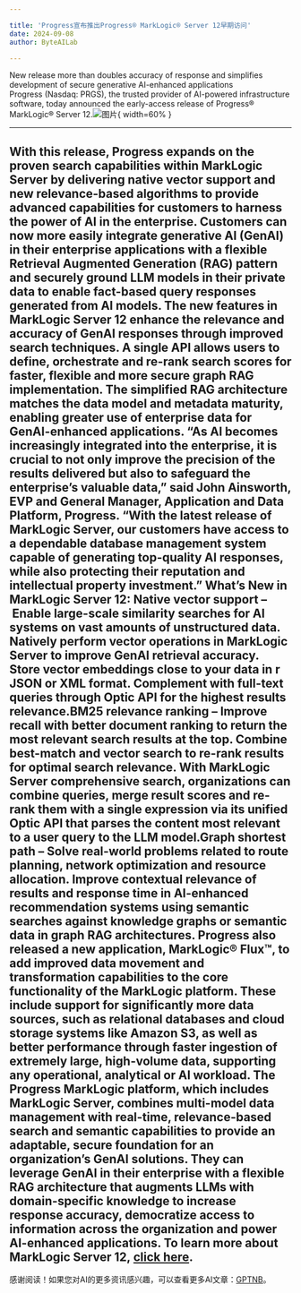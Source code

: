 ```yaml
---

title: 'Progress宣布推出Progress® MarkLogic® Server 12早期访问'
date: 2024-09-08
author: ByteAILab

---
```


New release more than doubles accuracy of response and simplifies development of secure generative AI-enhanced applications
Progress (Nasdaq: PRGS), the trusted provider of AI-powered infrastructure software, today announced the early-access release of Progress® MarkLogic® Server 12.![图片](https://ai-techpark.com/wp-content/uploads/2024/09/Pro-960x540.jpg){ width=60% }

---
 With this release, Progress expands on the proven search capabilities within MarkLogic Server by delivering native vector support and new relevance-based algorithms to provide advanced capabilities for customers to harness the power of AI in the enterprise. Customers can now more easily integrate generative AI (GenAI) in their enterprise applications with a flexible Retrieval Augmented Generation (RAG) pattern and securely ground LLM models in their private data to enable fact-based query responses generated from AI models.
The new features in MarkLogic Server 12 enhance the relevance and accuracy of GenAI responses through improved search techniques. A single API allows users to define, orchestrate and re-rank search scores for faster, flexible and more secure graph RAG implementation. The simplified RAG architecture matches the data model and metadata maturity, enabling greater use of enterprise data for GenAI-enhanced applications.
“As AI becomes increasingly integrated into the enterprise, it is crucial to not only improve the precision of the results delivered but also to safeguard the enterprise’s valuable data,” said John Ainsworth, EVP and General Manager, Application and Data Platform, Progress. “With the latest release of MarkLogic Server, our customers have access to a dependable database management system capable of generating top-quality AI responses, while also protecting their reputation and intellectual property investment.”
What’s New in MarkLogic Server 12:
Native vector support – Enable large-scale similarity searches for AI systems on vast amounts of unstructured data. Natively perform vector operations in MarkLogic Server to improve GenAI retrieval accuracy. Store vector embeddings close to your data in r JSON or XML format. Complement with full-text queries through Optic API for the highest results relevance.BM25 relevance ranking – Improve recall with better document ranking to return the most relevant search results at the top. Combine best-match and vector search to re-rank results for optimal search relevance. With MarkLogic Server comprehensive search, organizations can combine queries, merge result scores and re-rank them with a single expression via its unified Optic API that parses the content most relevant to a user query to the LLM model.Graph shortest path – Solve real-world problems related to route planning, network optimization and resource allocation. Improve contextual relevance of results and response time in AI-enhanced recommendation systems using semantic searches against knowledge graphs or semantic data in graph RAG architectures.
Progress also released a new application, MarkLogic® Flux™, to add improved data movement and transformation capabilities to the core functionality of the MarkLogic platform. These include support for significantly more data sources, such as relational databases and cloud storage systems like Amazon S3, as well as better performance through faster ingestion of extremely large, high-volume data, supporting any operational, analytical or AI workload.
The Progress MarkLogic platform, which includes MarkLogic Server, combines multi-model data management with real-time, relevance-based search and semantic capabilities to provide an adaptable, secure foundation for an organization’s GenAI solutions. They can leverage GenAI in their enterprise with a flexible RAG architecture that augments LLMs with domain-specific knowledge to increase response accuracy, democratize access to information across the organization and power AI-enhanced applications.
To learn more about MarkLogic Server 12, [click here](https://ai-techpark.com/progress-announced-progress-marklogic-server-12-early-access/).
---
感谢阅读！如果您对AI的更多资讯感兴趣，可以查看更多AI文章：[GPTNB](https://gptnb.com)。